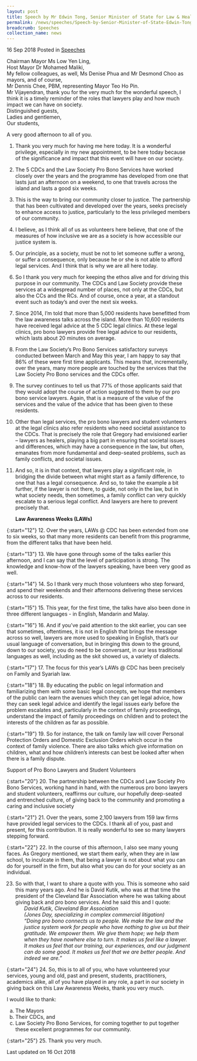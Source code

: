 ```yaml
---
layout: post
title: Speech by Mr Edwin Tong, Senior Minister of State for Law & Health, at the Law Awareness Weeks at CDC
permalink: /news/speeches/Speech-by-Senior-Minister-of-State-Edwin-Tong-for-LAWS-at-CDC-15-Sep
breadcrumb: Speeches
collection_name: news
---
```



16 Sep 2018 Posted in [Speeches](/news/speeches)

Chairman Mayor Ms Low Yen Ling,    
Host Mayor Dr Mohamed Maliki,  
My fellow colleagues, as well, Ms Denise Phua and Mr Desmond Choo as mayors, and of course,  
Mr Dennis Chee, PBM, representing Mayor Teo Ho Pin.  
Mr Vijayendran, thank you for the very much for the wonderful speech, I think it is a timely reminder of the roles that lawyers play and how much impact we can have on society.  
Distinguished guests,  
Ladies and gentlemen,  
Our students,  


A very good afternoon to all of you.

1. Thank you very much for having me here today. It is a wonderful privilege, especially in my new appointment, to be here today because of the significance and impact that this event will have on our society.

 

2. The 5 CDCs and the Law Society Pro Bono Services have worked closely over the years and the programme has developed from one that lasts just an afternoon on a weekend, to one that travels across the island and lasts a good six weeks.

 

3. This is the way to bring our community closer to justice. The partnership that has been cultivated and developed over the years, seeks precisely to enhance access to justice, particularly to the less privileged members of our community.

 

4. I believe, as I think all of us as volunteers here believe, that one of the measures of how inclusive we are as a society is how accessible our justice system is.

 

5. Our principle, as a society, must be not to let someone suffer a wrong, or suffer a consequence, only because he or she is not able to afford legal services. And I think that is why we are all here today.

 

6. So I thank you very much for keeping the ethos alive and for driving this purpose in our community. The CDCs and Law Society provide these services at a widespread number of places, not only at the CDCs, but also the CCs and the RCs. And of course, once a year, at a standout event such as today’s and over the next six weeks.

 

7. Since 2014, I’m told that more than 5,000 residents have benefitted from the law awareness talks across the island. More than 10,600 residents have received legal advice at the 5 CDC legal clinics. At these legal clinics, pro bono lawyers provide free legal advice to our residents, which lasts about 20 minutes on average.

 

8. From the Law Society’s Pro Bono Services satisfactory surveys conducted between March and May this year, I am happy to say that 86% of these were first time applicants. This means that, incrementally, over the years, many more people are touched by the services that the Law Society Pro Bono services and the CDCs offer.

 

9. The survey continues to tell us that 77% of those applicants said that they would adopt the course of action suggested to them by our pro bono service lawyers. Again, that is a measure of the value of the services and the value of the advice that has been given to these residents.

 

10. Other than legal services, the pro bono lawyers and student volunteers at the legal clinics also refer residents who need societal assistance to the CDCs. That is precisely the role that Gregory had envisioned earlier – lawyers as healers, playing a big part in ensuring that societal issues and differences, which may have a consequence in the law, but often, emanates from more fundamental and deep-seated problems, such as family conflicts, and societal issues.

 

11. And so, it is in that context, that lawyers play a significant role, in bridging the divide between what might start as a family difference, to one that has a legal consequence. And so, to take the example a bit further, if the lawyer is not there, to guide, not only in the law, but in what society needs, then sometimes, a family conflict can very quickly escalate to a serious legal conflict. And lawyers are here to prevent precisely that.

    **Law Awareness Weeks (LAWs)**

{:start="12"}
12. Over the years, LAWs @ CDC has been extended from one to six weeks, so that many more residents can benefit from this programme, from the different talks that have been held.

 
{:start="13"}
13. We have gone through some of the talks earlier this afternoon, and I can say that the level of participation is strong. The knowledge and know-how of the lawyers speaking, have been very good as well.

 
{:start="14"}
14. So I thank very much those volunteers who step forward, and spend their weekends and their afternoons delivering these services across to our residents.

 
{:start="15"}
15. This year, for the first time, the talks have also been done in three different languages - in English, Mandarin and Malay. 

 
{:start="16"}
16. And if you’ve paid attention to the skit earlier, you can see that sometimes, oftentimes, it is not in English that brings the message across so well, lawyers are more used to speaking in English, that’s our usual language of conversation, but in bringing this down to the ground, down to our society, you do need to be conversant, in our less traditional languages as well, including as the skit showed us, a variety of dialects.

 
{:start="17"}
17. The focus for this year’s LAWs @ CDC has been precisely on Family and Syariah law.

 
{:start="18"}
18. By educating the public on legal information and familiarizing them with some basic legal concepts, we hope that members of the public can learn the avenues which they can get legal advice, how they can seek legal advice and identify the legal issues early before the problem escalates and, particularly in the context of family proceedings, understand the impact of family proceedings on children and to protect the interests of the children as far as possible.

 
{:start="19"}
19. So for instance, the talk on family law will cover Personal Protection Orders and Domestic Exclusion Orders which occur in the context of family violence. There are also talks which give information on children, what and how children’s interests can best be looked after when there is a family dispute.

 

Support of Pro Bono Lawyers and Student Volunteers

 
{:start="20"}
20. The partnership between the CDCs and Law Society Pro Bono Services, working hand in hand, with the numerous pro bono lawyers and student volunteers, reaffirms our culture, our hopefully deep-seated and entrenched culture, of giving back to the community and promoting a caring and inclusive society 

 
{:start="21"}
21. Over the years, some 2,100 lawyers from 159 law firms have provided legal services to the CDCs. I thank all of you, past and present, for this contribution. It is really wonderful to see so many lawyers stepping forward. 

 
{:start="22"}
22. In the course of this afternoon, I also see many young faces. As Gregory mentioned, we start them early, when they are in law school, to inculcate in them, that being a lawyer is not about what you can do for yourself in the firm, but also what you can do for your society as an individual. 

 
<ol start="23">
<li>So with that, I want to share a quote with you. This is someone who said this many years ago. And he is David Kutik, who was at that time the president of the Cleveland Bar Association where he was talking about giving back and pro bono services. And he said this and I quote:

<ol style="list-style-type: none">
<li><i>David Kutik, Cleveland Bar Association<br>
(Jones Day, specializing in complex commercial litigation)</i></li> 


<li><i>“Doing pro bono connects us to people. We make the law and the justice system work for people who have nothing to give us but their gratitude. We empower them. We give them hope; we help them when they have nowhere else to turn. It makes us feel like a lawyer. It makes us feel that our training, our experiences, and our judgment can do some good. It makes us feel that we are better people. And indeed we are.”</i></li>

</ol>

</li> 
</ol>
 
 
{:start="24"}
24. So, this is to all of you, who have volunteered your services, young and old, past and present, students, practitioners, academics alike, all of you have played in any role, a part in our society in giving back on this Law Awareness Weeks, thank you very much.

I would like to thank:
<ol class="ol-no-margin" style="list-style-type: lower-alpha">
<li>The Mayors</li>
<li>Their CDCs, and</li>
<li>Law Society Pro Bono Services,                                      
for coming together to put together these excellent programmes for our community.</li>
</ol>

{:start="25"}
25. Thank you very much.

<p class="right-side-updated">Last updated on 16 Oct 2018</p>



